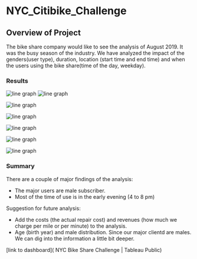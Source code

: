 # NYC_Citibike_Challenge

## Overview of Project

The bike share company would like to see the analysis of August 2019. It was the busy season of the industry. We have analyzed the impact of the genders(user type), duration, location (start time and end time) and when the users using the bike share(time of the day, weekday).  

### Results

![line graph]( https://github.com/jkmom/NYC_Citibike_Challenge/blob/main/Pics/Screenshot%202022-08-11%20005729.png)
![line graph]( https://github.com/jkmom/NYC_Citibike_Challenge/blob/main/Pics/Screenshot%202022-08-11%20005807.png)

![line graph]( https://github.com/jkmom/NYC_Citibike_Challenge/blob/main/Pics/Screenshot%202022-08-11%20005824.png)

![line graph]( https://github.com/jkmom/NYC_Citibike_Challenge/blob/main/Pics/Screenshot%202022-08-11%20005838.png)

![line graph]( https://github.com/jkmom/NYC_Citibike_Challenge/blob/main/Pics/Screenshot%202022-08-11%20005850.png)

![line graph]( https://github.com/jkmom/NYC_Citibike_Challenge/blob/main/Pics/Screenshot%202022-08-11%20010456.png)

![line graph]( https://github.com/jkmom/NYC_Citibike_Challenge/blob/main/Pics/Screenshot%202022-08-11%20010641.png)


### Summary

There are a couple of major findings of the analysis:
* The major users are male subscriber.
* Most of the time of use is in the early evening (4 to 8 pm)

Suggestion for future analysis:
* Add the costs (the actual repair cost) and revenues (how much we charge per mile or per minute) to the analysis. 
* Age (birth year) and male distribution. Since our major clientd are males. We can dig into the information a little bit deeper.

[link to dashboard]( NYC Bike Share Challenge | Tableau Public)
